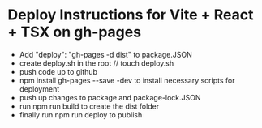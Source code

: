 # Deploy Instructions for Vite + React + TSX on gh-pages

 - Add "deploy": "gh-pages -d dist" to package.JSON
 - create deploy.sh in the root // touch deploy.sh
 - push code up to github
 - npm install gh-pages --save -dev to install necessary scripts for deployment
 - push up changes to package and package-lock.JSON
 - run npm run build to create the dist folder
 - finally run npm run deploy to publish
